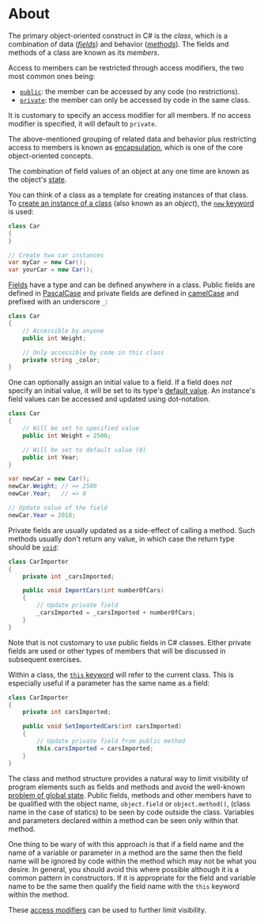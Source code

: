 # About

The primary object-oriented construct in C# is the _class_, which is a combination of data ([_fields_][fields]) and behavior ([_methods_][methods]). The fields and methods of a class are known as its _members_.

Access to members can be restricted through access modifiers, the two most common ones being:

- [`public`][public]: the member can be accessed by any code (no restrictions).
- [`private`][private]: the member can only be accessed by code in the same class.

It is customary to specify an access modifier for all members. If no access modifier is specified, it will default to `private`.

The above-mentioned grouping of related data and behavior plus restricting access to members is known as [encapsulation][encapsulation], which is one of the core object-oriented concepts.

The combination of field values of an object at any one time are known as the object's [state][object-state].

You can think of a class as a template for creating instances of that class. To [create an instance of a class][creating-objects] (also known as an _object_), the [`new` keyword][new] is used:

```csharp
class Car
{
}

// Create two car instances
var myCar = new Car();
var yourCar = new Car();
```

[Fields][fields] have a type and can be defined anywhere in a class.
Public fields are defined in [PascalCase][pascal-case] and private fields are defined in [camelCase][camel-case] and prefixed with an underscore `_`:

```csharp
class Car
{
    // Accessible by anyone
    public int Weight;

    // Only accessible by code in this class
    private string _color;
}
```

One can optionally assign an initial value to a field. If a field does _not_ specify an initial value, it will be set to its type's [default value][default-values]. An instance's field values can be accessed and updated using dot-notation.

```csharp
class Car
{
    // Will be set to specified value
    public int Weight = 2500;

    // Will be set to default value (0)
    public int Year;
}

var newCar = new Car();
newCar.Weight; // => 2500
newCar.Year;   // => 0

// Update value of the field
newCar.Year = 2018;
```

Private fields are usually updated as a side-effect of calling a method. Such methods usually don't return any value, in which case the return type should be [`void`][void]:

```csharp
class CarImporter
{
    private int _carsImported;

    public void ImportCars(int numberOfCars)
    {
        // Update private field
        _carsImported = _carsImported + numberOfCars;
    }
}
```

Note that is not customary to use public fields in C# classes. Either private fields are used or other types of members that will be discussed in subsequent exercises.

Within a class, the [`this` keyword][this] will refer to the current class. This is especially useful if a parameter has the same name as a field:

```csharp
class CarImporter
{
    private int carsImported;

    public void SetImportedCars(int carsImported)
    {
        // Update private field from public method
        this.carsImported = carsImported;
    }
}
```

The class and method structure provides a natural way to limit visibility of program elements such as fields and methods and avoid the well-known [problem of global state][so-global-state-problem]. Public fields, methods and other members have to be qualified with the object name, `object.field` or `object.method()`, (class name in the case of statics) to be seen by code outside the class. Variables and parameters declared within a method can be seen only within that method.

One thing to be wary of with this approach is that if a field name and the name of a variable or parameter in a method are the same then the field name will be ignored by code within the method which may not be what you desire. In general, you should avoid this where possible although it is a common pattern in constructors. If it is appropriate for the field and variable name to be the same then qualify the field name with the `this` keyword within the method.

These [access modifiers][access-modifiers] can be used to further limit visibility.

[fields]: https://docs.microsoft.com/en-us/dotnet/csharp/programming-guide/classes-and-structs/fields
[methods]: https://docs.microsoft.com/en-us/dotnet/csharp/programming-guide/classes-and-structs/methods
[this]: https://docs.microsoft.com/en-us/dotnet/csharp/language-reference/keywords/this
[new]: https://docs.microsoft.com/en-us/dotnet/csharp/language-reference/operators/new-operator
[void]: https://docs.microsoft.com/en-us/dotnet/csharp/language-reference/builtin-types/void
[creating-objects]: https://docs.microsoft.com/en-us/dotnet/csharp/programming-guide/classes-and-structs/classes#creating-objects
[fields]: https://docs.microsoft.com/en-us/dotnet/csharp/programming-guide/classes-and-structs/fields
[public]: https://docs.microsoft.com/en-us/dotnet/csharp/language-reference/keywords/public
[private]: https://docs.microsoft.com/en-us/dotnet/csharp/language-reference/keywords/private
[default-values]: https://docs.microsoft.com/en-us/dotnet/csharp/language-reference/builtin-types/default-values
[camel-case]: https://techterms.com/definition/camelcase
[pascal-case]: https://techterms.com/definition/pascalcase
[encapsulation]: https://docs.microsoft.com/en-us/dotnet/architecture/modern-web-apps-azure/architectural-principles#encapsulation
[visibility]: https://docs.microsoft.com/en-us/cpp/c-language/scope-and-visibility
[object-state]: https://cs.stackexchange.com/questions/6536/definition-of-the-state-of-an-object-in-oop
[so-global-state-problem]: https://softwareengineering.stackexchange.com/questions/148108/why-is-global-state-so-evil
[access-modifiers]: https://docs.microsoft.com/en-us/dotnet/csharp/programming-guide/classes-and-structs/access-modifiers
